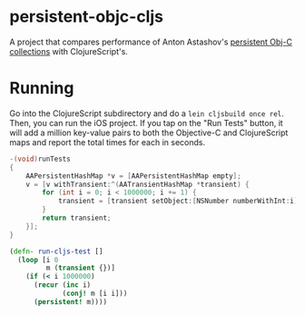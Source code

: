persistent-objc-cljs
====================

A project that compares performance of Anton Astashov's [persistent Obj-C collections](https://github.com/astashov/persistent.objc) with ClojureScript's.

Running
=======

Go into the ClojureScript subdirectory and do a `lein cljsbuild once rel`. Then, you can run the iOS project. If you tap on the "Run Tests" button, it will add a million key-value pairs to both the Objective-C and ClojureScript maps and report the total times for each in seconds.


```objective-c
-(void)runTests
{
    AAPersistentHashMap *v = [AAPersistentHashMap empty];
    v = [v withTransient:^(AATransientHashMap *transient) {
        for (int i = 0; i < 1000000; i += 1) {
            transient = [transient setObject:[NSNumber numberWithInt:i] forKey:[NSNumber numberWithInt:i]];
        }
        return transient;
    }];
}
```

```clojure
(defn- run-cljs-test []
  (loop [i 0
         m (transient {})]
    (if (< i 1000000)
      (recur (inc i)
             (conj! m [i i]))
      (persistent! m))))
```
